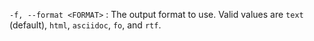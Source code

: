 `-f, --format <FORMAT>`
: The output format to use. Valid values are `text` (default), `html`,
  `asciidoc`, `fo`, and `rtf`.
